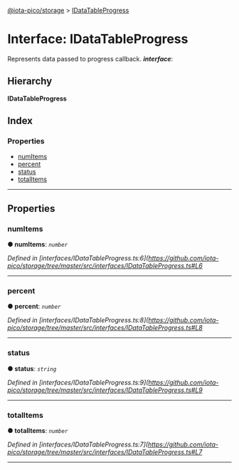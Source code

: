 [@iota-pico/storage](../README.md) > [IDataTableProgress](../interfaces/idatatableprogress.md)

# Interface: IDataTableProgress

Represents data passed to progress callback.
*__interface__*: 

## Hierarchy

**IDataTableProgress**

## Index

### Properties

* [numItems](idatatableprogress.md#numitems)
* [percent](idatatableprogress.md#percent)
* [status](idatatableprogress.md#status)
* [totalItems](idatatableprogress.md#totalitems)

---

## Properties

<a id="numitems"></a>

###  numItems

**● numItems**: *`number`*

*Defined in [interfaces/IDataTableProgress.ts:6](https://github.com/iota-pico/storage/tree/master/src/interfaces/IDataTableProgress.ts#L6*

___
<a id="percent"></a>

###  percent

**● percent**: *`number`*

*Defined in [interfaces/IDataTableProgress.ts:8](https://github.com/iota-pico/storage/tree/master/src/interfaces/IDataTableProgress.ts#L8*

___
<a id="status"></a>

###  status

**● status**: *`string`*

*Defined in [interfaces/IDataTableProgress.ts:9](https://github.com/iota-pico/storage/tree/master/src/interfaces/IDataTableProgress.ts#L9*

___
<a id="totalitems"></a>

###  totalItems

**● totalItems**: *`number`*

*Defined in [interfaces/IDataTableProgress.ts:7](https://github.com/iota-pico/storage/tree/master/src/interfaces/IDataTableProgress.ts#L7*

___


